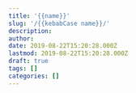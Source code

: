 ```yaml
---
title: '{{name}}'
slug: '/{{kebabCase name}}/'
description:
author:
date: 2019-08-22T15:20:28.000Z
lastmod: 2019-08-22T15:20:28.000Z
draft: true
tags: []
categories: []
---
```

